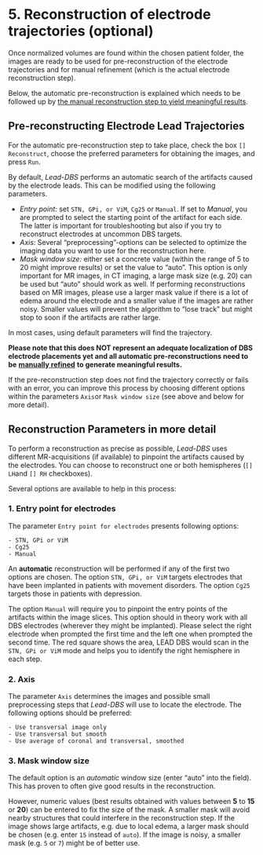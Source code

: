 # 5. Reconstruction of electrode trajectories \(optional\)

Once normalized volumes are found within the chosen patient folder, the images are ready to be used for pre-reconstruction of the electrode trajectories and for manual refinement \(which is the actual electrode reconstruction step\).

Below, the automatic pre-reconstruction is explained which needs to be followed up by [the manual reconstruction step to yield meaningful results](https://leaddbs.gitbooks.io/leaddbs-manual/content/manual_correction_of_electrode_localization/).

## Pre-reconstructing Electrode Lead Trajectories

For the automatic pre-reconstruction step to take place, check the box `[] Reconstruct`, choose the preferred parameters for obtaining the images, and press `Run`.

By default, _Lead-DBS_ performs an automatic search of the artifacts caused by the electrode leads. This can be modified using the following parameters.

* _Entry point:_ set `STN, GPi, or ViM`, `Cg25` or `Manual`. If set to _Manual_, you are prompted to select the starting point of the artifact for each side. The latter is important for troubleshooting but also if you try to reconstruct electrodes at uncommon DBS targets.
* _Axis:_ Several “preprocessing”-options can be selected to optimize the imaging data you want to use for the reconstruction here.
* _Mask window size:_ either set a concrete value \(within the range of 5 to 20 might improve results\) or set the value to “auto”. This option is only important for MR images, in CT imaging, a large mask size \(e.g. 20\) can be used but “auto” should work as well. If performing reconstructions based on MR images, please use a larger mask value if there is a lot of edema around the electrode and a smaller value if the images are rather noisy. Smaller values will prevent the algorithm to “lose track” but might stop to soon if the artifacts are rather large.

In most cases, using default parameters will find the trajectory.

**Please note that this does NOT represent an adequate localization of DBS electrode placements yet and all automatic pre-reconstructions need to be** [**manually refined**](https://leaddbs.gitbooks.io/leaddbs-manual/content/manual_correction_of_electrode_localization/) **to generate meaningful results.**

If the pre-reconstruction step does not find the trajectory correctly or fails with an error, you can improve this process by choosing different options within the parameters `Axis`or `Mask window size` \(see above and below for more detail\).

## Reconstruction Parameters in more detail

To perform a reconstruction as precise as possible, _Lead-DBS_ uses different MR-acquisitions \(if available\) to pinpoint the artifacts caused by the electrodes. You can choose to reconstruct one or both hemispheres \(`[] LH`and `[] RH` checkboxes\).

Several options are available to help in this process:

### 1. Entry point for electrodes

The parameter `Entry point for electrodes` presents following options:

```text
- STN, GPi or ViM
- Cg25
- Manual
```

An **automatic**  reconstruction will be performed if any of the first two options are chosen. The option `STN, GPi, or ViM` targets electrodes that have been implanted in patients with movement disorders. The option `Cg25` targets those in patients with depression.

The option `Manual` will require you to pinpoint the entry points of the artifacts within the image slices. This option should in theory work with all DBS electrodes \(wherever they might be implanted\). Please select the right electrode when prompted the first time and the left one when prompted the second time. The red square shows the area, LEAD DBS would scan in the `STN, GPi or ViM` mode and helps you to identify the right hemisphere in each step.

### 2. Axis

The parameter `Axis` determines the images and possible small preprocessing steps that _Lead-DBS_ will use to locate the electrode. The following options should be preferred:

```text
- Use transversal image only
- Use transversal but smooth
- Use average of coronal and transversal, smoothed
```

### 3. Mask window size

The default option is an _automatic_ window size \(enter “auto” into the field\). This has proven to often give good results in the reconstruction.

However, numeric values \(best results obtained with values between **5** to **15** or **20**\) can be entered to fix the size of the mask. A smaller mask will avoid nearby structures that could interfere in the reconstruction step. If the image shows large artifacts, e.g. due to local edema, a larger mask should be chosen \(e.g. enter `15` instead of `auto`\). If the image is noisy, a smaller mask \(e.g. `5` or `7`\) might be of better use.

